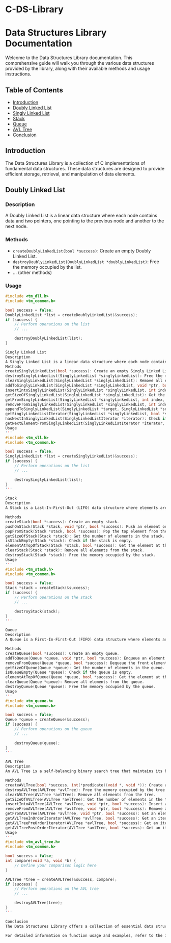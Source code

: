 # C-DS-Library
# Data Structures Library Documentation

Welcome to the Data Structures Library documentation. This comprehensive guide will walk you through the various data structures provided by the library, along with their available methods and usage instructions.

## Table of Contents

- [Introduction](#introduction)
- [Doubly Linked List](#doubly-linked-list)
- [Singly Linked List](#singly-linked-list)
- [Stack](#stack)
- [Queue](#queue)
- [AVL Tree](#avl-tree)
- [Conclusion](#conclusion)

## Introduction

The Data Structures Library is a collection of C implementations of fundamental data structures. These data structures are designed to provide efficient storage, retrieval, and manipulation of data elements.

## Doubly Linked List

### Description

A Doubly Linked List is a linear data structure where each node contains data and two pointers, one pointing to the previous node and another to the next node.

### Methods

- `createDoublyLinkedList(bool *success)`: Create an empty Doubly Linked List.
- `destroyDoublyLinkedList(DoublyLinkedList *doublyLinkedList)`: Free the memory occupied by the list.
- ... (other methods)

### Usage

```c
#include <tm_dll.h>
#include <tm_common.h>

bool success = false;
DoublyLinkedList *list = createDoublyLinkedList(&success);
if (success) {
    // Perform operations on the list
    // ...

    destroyDoublyLinkedList(list);
}

Singly Linked List
Description
A Singly Linked List is a linear data structure where each node contains data and a pointer to the next node.
Methods
createSinglyLinkedList(bool *success): Create an empty Singly Linked List.
destroySinglyLinkedList(SinglyLinkedList *singlyLinkedList): Free the memory occupied by the list.
clearSinglyLinkedList(SinglyLinkedList *singlyLinkedList): Remove all elements from the list.
addToSinglyLinkedList(SinglyLinkedList *singlyLinkedList, void *ptr, bool *success): Add an element to the end of the list.
insertIntoSinglyLinkedList(SinglyLinkedList *singlyLinkedList, int index, void *ptr, bool *success): Insert an element at a specified index.
getSizeOfSinglyLinkedList(SinglyLinkedList *singlyLinkedList): Get the number of elements in the list.
getFromSinglyLinkedList(SinglyLinkedList *singlyLinkedList, int index, bool *success): Get the element at a specified index.
removeFromSinglyLinkedList(SinglyLinkedList *singlyLinkedList, int index, bool *success): Remove the element at a specified index.
appendToSinglyLinkedList(SinglyLinkedList *target, SinglyLinkedList *source, bool *success): Append elements of source list to the target list.
getSinglyLinkedListIterator(SinglyLinkedList *singlyLinkedList, bool *success): Get an iterator for traversing the list.
hasNextInSinglyLinkedList(SinglyLinkedListIterator *iterator): Check if there are more elements in the list.
getNextElementFromSinglyLinkedList(SinglyLinkedListIterator *iterator, bool *success): Get the next element from the iterator.
Usage
'''
#include <tm_sll.h>
#include <tm_common.h>

bool success = false;
SinglyLinkedList *list = createSinglyLinkedList(&success);
if (success) {
    // Perform operations on the list
    // ...

    destroySinglyLinkedList(list);
}
'''

Stack
Description
A Stack is a Last-In-First-Out (LIFO) data structure where elements are added and removed from the top.

Methods
createStack(bool *success): Create an empty stack.
pushOnStack(Stack *stack, void *ptr, bool *success): Push an element onto the stack.
popFromStack(Stack *stack, bool *success): Pop the top element from the stack.
getSizeOfStack(Stack *stack): Get the number of elements in the stack.
isStackEmpty(Stack *stack): Check if the stack is empty.
elementAtTopOfStack(Stack *stack, bool *success): Get the element at the top of the stack.
clearStack(Stack *stack): Remove all elements from the stack.
destroyStack(Stack *stack): Free the memory occupied by the stack.
Usage
'''
#include <tm_stack.h>
#include <tm_common.h>

bool success = false;
Stack *stack = createStack(&success);
if (success) {
    // Perform operations on the stack
    // ...

    destroyStack(stack);
}
'''

Queue
Description
A Queue is a First-In-First-Out (FIFO) data structure where elements are added to the rear and removed from the front.

Methods
createQueue(bool *success): Create an empty queue.
addToQueue(Queue *queue, void *ptr, bool *success): Enqueue an element into the queue.
removeFromQueue(Queue *queue, bool *success): Dequeue the front element from the queue.
getSizeOfQueue(Queue *queue): Get the number of elements in the queue.
isQueueEmpty(Queue *queue): Check if the queue is empty.
elementAtTopOfQueue(Queue *queue, bool *success): Get the element at the front of the queue.
clearQueue(Queue *queue): Remove all elements from the queue.
destroyQueue(Queue *queue): Free the memory occupied by the queue.
Usage
'''
#include <tm_queue.h>
#include <tm_common.h>

bool success = false;
Queue *queue = createQueue(&success);
if (success) {
    // Perform operations on the queue
    // ...

    destroyQueue(queue);
}
'''

AVL Tree
Description
An AVL Tree is a self-balancing binary search tree that maintains its balance during insertion and deletion operations.

Methods
createAVLTree(bool *success, int(*predicate)(void *, void *)): Create an empty AVL tree.
destroyAVLTree(AVLTree *avlTree): Free the memory occupied by the tree.
clearAVLTree(AVLTree *avlTree): Remove all elements from the tree.
getSizeOfAVLTree(AVLTree *avlTree): Get the number of elements in the tree.
insertIntoAVLTree(AVLTree *avlTree, void *ptr, bool *success): Insert an element into the tree.
removeFromAVLTree(AVLTree *avlTree, void *ptr, bool *success): Remove an element from the tree.
getFromAVLTree(AVLTree *avlTree, void *ptr, bool *success): Get an element from the tree.
getAVLTreeInOrderIterator(AVLTree *avlTree, bool *success): Get an iterator for in-order traversal.
getAVLTreePreOrderIterator(AVLTree *avlTree, bool *success): Get an iterator for pre-order traversal.
getAVLTreePostOrderIterator(AVLTree *avlTree, bool *success): Get an iterator for post-order traversal.
Usage
'''
#include <tm_avl_tree.h>
#include <tm_common.h>

bool success = false;
int compare(void *a, void *b) {
    // Define your comparison logic here
}

AVLTree *tree = createAVLTree(&success, compare);
if (success) {
    // Perform operations on the AVL tree
    // ...

    destroyAVLTree(tree);
}
'''

Conclusion
The Data Structures Library offers a collection of essential data structures for efficient data storage and manipulation. By integrating these data structures into your projects, you can enhance performance and improve code organization.

For detailed information on function usage and examples, refer to the individual header files and source files provided in the library.
